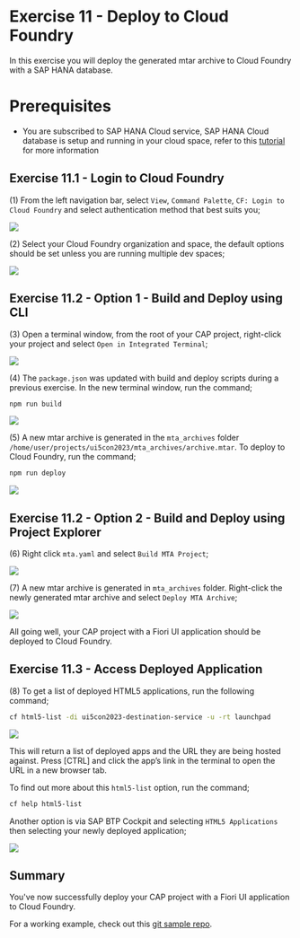 
# Exercise 11 - Deploy to Cloud Foundry

In this exercise you will deploy the generated mtar archive to Cloud Foundry with a SAP HANA database.

# Prerequisites

* You are subscribed to SAP HANA Cloud service, SAP HANA Cloud database is setup and running in your cloud space, refer to this [tutorial](https://developers.sap.com/tutorials/hana-cloud-create-db-project.html) for more information

## Exercise 11.1 - Login to Cloud Foundry

(1) From the left navigation bar, select `View`, `Command Palette`, `CF: Login to Cloud Foundry` and select authentication method that best suits you;

![](./images/image1.png)

(2) Select your Cloud Foundry organization and space, the default options should be set unless you are running multiple dev spaces;

![](./images/image2.png)

## Exercise 11.2 - Option 1 - Build and Deploy using CLI

(3) Open a terminal window, from the root of your CAP project, right-click your project and select `Open in Integrated Terminal`;

![](./images/image3.png)

(4) The `package.json` was updated with build and deploy scripts during a previous exercise. In the new terminal window, run the command;

```bash
npm run build
```

![](./images/image4.png)

(5) A new mtar archive is generated in the `mta_archives` folder `/home/user/projects/ui5con2023/mta_archives/archive.mtar`. To deploy to Cloud Foundry, run the command;

```bash
npm run deploy
```

![](./images/image5.png)

## Exercise 11.2 - Option 2 - Build and Deploy using Project Explorer

(6) Right click `mta.yaml` and select `Build MTA Project`;

![](./images/image6.png)

(7) A new mtar archive is generated in `mta_archives` folder. Right-click the newly generated mtar archive and select `Deploy MTA Archive`;  

![](./images/image7.png)

All going well, your CAP project with a Fiori UI application should be deployed to Cloud Foundry.

## Exercise 11.3 - Access Deployed Application

(8) To get a list of deployed HTML5 applications, run the following command;

```bash
cf html5-list -di ui5con2023-destination-service -u -rt launchpad
```

![](./images/image8.png)

This will return a list of deployed apps and the URL they are being hosted against. Press [CTRL] and click the app’s link in the terminal to open the URL in a new browser tab.

To find out more about this `html5-list` option, run the command;

```bash
cf help html5-list
```

Another option is via SAP BTP Cockpit and selecting `HTML5 Applications` then selecting your newly deployed application;

![](./images/image9.png)

## Summary

You've now successfully deploy your CAP project with a Fiori UI application to Cloud Foundry.

For a working example, check out this [git sample repo](https://github.com/SAP-samples/fiori-tools-samples/tree/main/cap/cap-fiori-mta).

